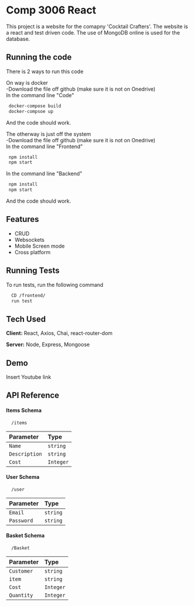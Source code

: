 
# Comp 3006 React

This project is a website for the comapny 'Cocktail Crafters'. The website is a react and test driven code. The use of MongoDB online is used for the database.

## Running the code

There is 2 ways to run this code

On way is docker <br>
 -Download the file off github (make sure it is not on Onedrive)<br>
 In the command line "Code"
 ```bash
  docker-compose build
  docker-compsoe up
```
  And the code should work.
  
  The otherway is just off the system <br>
   -Download the file off github (make sure it is not on Onedrive)<br>
 In the command line "Frontend"
 ```bash
  npm install
  npm start
```
 In the command line "Backend"
 ```bash
  npm install
  npm start
```
  And the code should work.


## Features

- CRUD
- Websockets
- Mobile Screen mode
- Cross platform


## Running Tests

To run tests, run the following command

```bash
  CD /frontend/
  run test
```

## Tech Used

**Client:** React, Axios, Chai, react-router-dom

**Server:** Node, Express, Mongoose


## Demo

Insert Youtube link


## API Reference

#### Items Schema
```http
  /items
```
| Parameter | Type     |                
| :-------- | :------- | 
| `Name` | `string` | 
| `Description` | `string` |
| `Cost` | `Integer` |

#### User Schema
```http
  /user
```
| Parameter | Type     |                
| :-------- | :------- | 
| `Email` | `string` | 
| `Password` | `string` |

#### Basket Schema
```http
  /Basket
```
| Parameter | Type     |                
| :-------- | :------- | 
| `Customer` | `string` | 
| `item` | `string` |
| `Cost` | `Integer` |
| `Quantity` | `Integer` |



